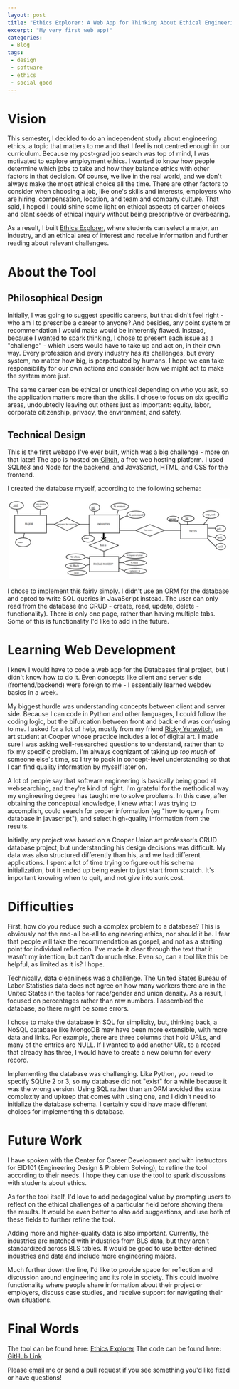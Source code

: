 ```yaml
---
layout: post
title: "Ethics Explorer: A Web App for Thinking About Ethical Engineering Careers"
excerpt: "My very first web app!"
categories:
 - Blog
tags:
 - design
 - software
 - ethics
 - social good
---
```


# Vision
This semester, I decided to do an independent study about engineering ethics, a topic that matters to me and that I feel is not centred enough in our curriculum. Because my post-grad job search was top of mind, I was motivated to explore employment ethics. I wanted to know how people determine which jobs to take and how they balance ethics with other factors in that decision. Of course, we live in the real world, and we don't always make the most ethical choice all the time. There are other factors to consider when choosing a job, like one's skills and interests, employers who are hiring, compensation, location, and team and company culture. That said, I hoped I could shine some light on ethical aspects of career choices and plant seeds of ethical inquiry without being prescriptive or overbearing.

As a result, I built [Ethics Explorer](https://ethics-explorer.glitch.me/), where students can select a major, an industry, and an ethical area of interest and receive information and further reading about relevant challenges.

# About the Tool
## Philosophical Design
Initially, I was going to suggest specific careers, but that didn't feel right - who am I to prescribe a career to anyone? And besides, any point system or recommendation I would make would be inherently flawed. Instead, because I wanted to spark thinking, I chose to present each issue as a "challenge" - which users would have to take up and act on, in their own way. Every profession and every industry has its challenges, but every system, no matter how big, is perpetuated by humans. I hope we can take responsibility for our own actions and consider how we might act to make the system more just.

The same career can be ethical or unethical depending on who you ask, so the application matters more than the skills. I chose to focus on six specific areas, undoubtedly leaving out others just as important: equity, labor, corporate citizenship, privacy, the environment, and safety.

## Technical Design
This is the first webapp I've ever built, which was a big challenge - more on that later! The app is hosted on [Glitch](https://glitch.com/), a free web hosting platform. I used SQLite3 and Node for the backend, and JavaScript, HTML, and CSS for the frontend.

I created the database myself, according to the following schema:

<center><img src='/assets/images/er-diagram.png' alt='ER Diagram' width='500'></center>

I chose to implement this fairly simply. I didn't use an ORM for the database and opted to write SQL queries in JavaScript instead. The user can only read from the database (no CRUD - create, read, update, delete - functionality). There is only one page, rather than having multiple tabs. Some of this is functionality I'd like to add in the future.

# Learning Web Development
I knew I would have to code a web app for the Databases final project, but I didn't know how to do it. Even concepts like client and server side (frontend/backend) were foreign to me - I essentially learned webdev basics in a week.

My biggest hurdle was understanding concepts between client and server side. Because I can code in Python and other languages, I could follow the coding logic, but the bifurcation between front and back end was confusing to me. I asked for a lot of help, mostly from my friend [Ricky Yurewitch](https://riccc.cc/), an art student at Cooper whose practice includes a lot of digital art. I made sure I was asking well-researched questions to understand, rather than to fix my specific problem. I'm always cognizant of taking up *too much* of someone else's time, so I try to pack in concept-level understanding so that I can find quality information by myself later on.

A lot of people say that software engineering is basically being good at websearching, and they're kind of right. I'm grateful for the methodical way my engineering degree has taught me to solve problems. In this case, after obtaining the conceptual knowledge, I knew what I was trying to accomplish, could search for proper information (eg "how to query from database in javascript"), and select high-quality information from the results.

Initially, my project was based on a Cooper Union art professor's CRUD database project, but understanding his design decisions was difficult. My data was also structured differently than his, and we had different applications. I spent a lot of time trying to figure out his schema initialization, but it ended up being easier to just start from scratch. It's important knowing when to quit, and not give into sunk cost.


# Difficulties
First, how do you reduce such a complex problem to a database? This is obviously not the end-all be-all to engineering ethics, nor should it be. I fear that people will take the recommendation as gospel, and not as a starting point for individual reflection. I've made it clear through the text that it wasn't my intention, but can't do much else. Even so, can a tool like this be helpful, as limited as it is? I hope.

Technically, data cleanliness was a challenge. The United States Bureau of Labor Statistics data does not agree on how many workers there are in the United States in the tables for race/gender and union density. As a result, I focused on percentages rather than raw numbers. I assembled the database, so there might be some errors.

I chose to make the database in SQL for simplicity, but, thinking back, a NoSQL database like MongoDB may have been more extensible, with more data and links. For example, there are three columns that hold URLs, and many of the entries are NULL. If I wanted to add another URL to a record that already has three, I would have to create a new column for every record.

Implementing the database was challenging. Like Python, you need to specify SQLite 2 or 3, so my database did not "exist" for a while because it was the wrong version. Using SQL rather than an ORM avoided the extra complexity and upkeep that comes with using one, and I didn't need to initialize the database schema. I certainly could have made different choices for implementing this database.


# Future Work
I have spoken with the Center for Career Development and with instructors for EID101 (Engineering Design & Problem Solving), to refine the tool according to their needs. I hope they can use the tool to spark discussions with students about ethics.

As for the tool itself, I'd love to add pedagogical value by prompting users to reflect on the ethical challenges of a particular field before showing them the results. It would be even better to also add suggestions, and use both of these fields to further refine the tool.

Adding more and higher-quality data is also important. Currently, the industries are matched with industries from BLS data, but they aren't standardized across BLS tables. It would be good to use better-defined industries and data and include more engineering majors.

Much further down the line, I'd like to provide space for reflection and discussion around engineering and its role in society. This could involve functionality where people share information about their project or employers, discuss case studies, and receive support for navigating their own situations.

# Final Words
The tool can be found here: [Ethics Explorer](https://ethics-explorer.glitch.me/)
The code can be found here: [GitHub Link](https://github.com/wolframalexa/ethics-explorer)

Please [email me](mailto:alexajakob@tutanota.com) or send a pull request if you see something you'd like fixed or have questions!

